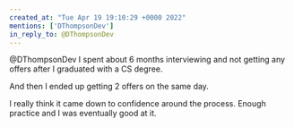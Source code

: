 ```yaml
---
created_at: "Tue Apr 19 19:10:29 +0000 2022"
mentions: ['DThompsonDev']
in_reply_to: @DThompsonDev
---
```


@DThompsonDev I spent about 6 months interviewing and not getting any offers after I graduated with a CS degree. 

And then I ended up getting 2 offers on the same day.

I really think it came down to confidence around the process. Enough practice and I was eventually good at it.